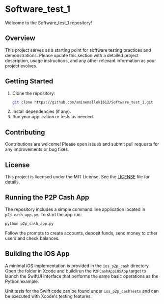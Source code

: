# Software_test_1

Welcome to the Software_test_1 repository!

## Overview

This project serves as a starting point for software testing practices and demonstrations. Please update this section with a detailed project description, usage instructions, and any other relevant information as your project evolves.

## Getting Started

1. Clone the repository:
   ```bash
   git clone https://github.com/aminemallek1612/Software_test_1.git
   ```
2. Install dependencies (if any).
3. Run your application or tests as needed.

## Contributing

Contributions are welcome! Please open issues and submit pull requests for any improvements or bug fixes.

## License

This project is licensed under the MIT License. See the [LICENSE](LICENSE) file for details.
## Running the P2P Cash App

The repository includes a simple command line application located in `p2p_cash_app.py`.
To start the app run:

```bash
python p2p_cash_app.py
```

Follow the prompts to create accounts, deposit funds, send money to other users
and check balances.


## Building the iOS App

A minimal iOS implementation is provided in the `ios_p2p_cash` directory. Open the folder in Xcode and build/run the `P2PCashAppiOSApp` target to launch the SwiftUI interface that performs the same basic operations as the Python example.

Unit tests for the Swift code can be found under `ios_p2p_cashTests` and can be executed with Xcode's testing features.
